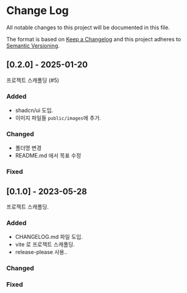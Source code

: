 # Change Log
All notable changes to this project will be documented in this file.
 
The format is based on [Keep a Changelog](http://keepachangelog.com/)
and this project adheres to [Semantic Versioning](http://semver.org/).

## [0.2.0] - 2025-01-20
프로젝트 스캐폴딩 (#5)
 
### Added
 - shadcn/ui 도입.
 - 이미지 파일들 `public/images`에 추가.

### Changed
 - 폴더명 변경
 - README.md 에서 목표 수정

### Fixed

## [0.1.0] - 2023-05-28
프로젝트 스캐폴딩. 
 
### Added
- CHANGELOG.md 파일 도입.
- vite 로 프로젝트 스캐폴딩. 
- release-please 사용..

### Changed
 
### Fixed
